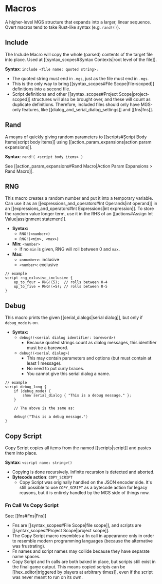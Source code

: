 # Macros

A higher-level MGS structure that expands into a larger, linear sequence. Overt macros tend to take Rust-like syntax (e.g. `rand!()`).

## Include

The Include Macro will copy the whole (parsed) contents of the target file into place. Used at [[syntax_scopes#Syntax Contexts|root level of the file]].

**Syntax**: `include <file name: quoted string>;`

- The quoted string must end in `.mgs`, just as the file must end in `.mgs`.
- This is the only way to bring [[syntax_scopes#File Scope|file-scoped]] definitions into a second file.
- Script definitions and other [[syntax_scopes#Project Scope|project-scoped]] structures will also be brought over, and these will count as duplicate definitions. Therefore, included files should only have MGS-only features, like [[dialog_and_serial_dialog_settings]] and [[fns|fns]].

## Rand

A means of quickly giving random parameters to [[scripts#Script Body Items|script body items]] using [[action_param_expansions|action param expansions]].

**Syntax**: `rand!( <script body items> )`

See [[action_param_expansions#Rand Macro|Action Param Expansions > Rand Macro]].

## RNG

This macro creates a random number and put it into a temporary variable. Can use it as an [[expressions_and_operators#Int Operands|int operand]] in an [[expressions_and_operators#Int Expressions|int expression]]. To store the random value longer term, use it in the RHS of an [[actions#Assign Int Value|assignment statement]].

- **Syntax:**
	- `RNG!(<number>)`
	- `RNG!(<min>, <max>)`
- **Min**: `<number>`
	- If no `min` is given, RNG will roll between 0 and `max`.
- **Max**:
	- `=<number>`: inclusive
	- `<number>`: exclusive

```mgs
// example
script rng_exlusive_inclusive {
	up_to_four = RNG!(5);  // rolls between 0-4
	up_to_five = RNG!(=5); // rolls between 0-5
}
```

## Debug

This macro prints the given [[serial_dialogs|serial dialog]], but only if `debug_mode` is on.

- **Syntax:**
	- `debug!(<serial dialog identifier: bareword>)`
		- Because quoted strings count as dialog messages, this identifier must be a bareword.
	- `debug!(<serial dialog>)`
		- This may contain parameters and options (but must contain at least 1 message).
		- No need to put curly braces.
		- You cannot give this serial dialog a name.

```mgs{3,4,5,9}
// example
script debug_long {
	if (debug_mode) {
		show serial_dialog { "This is a debug message." };
	}
	
	// The above is the same as:
	
	debug!("This is a debug message.")
}
```

## Copy Script

Copy Script copies all items from the named [[scripts|script]] and pastes them into place.

**Syntax**: `<script name: string>()`

- Copying is done recursively. Infinite recursion is detected and aborted.
- **Bytecode action**: `COPY_SCRIPT`
	- Copy Script was originally handled on the JSON encoder side. It's still possible to use `COPY_SCRIPT` as a bytecode action for legacy reasons, but it is entirely handled by the MGS side of things now.

### Fn Call Vs Copy Script

See: [[fns#Fns|Fns]]

- Fns are [[syntax_scopes#File Scope|file scope]], and scripts are [[syntax_scopes#Project Scope|project scope]].
- The Copy Script macro resembles a fn call in appearance only in order to resemble modern programming languages (because the alternative was frustrating).
- Fn names and script names may collide because they have separate name spaces.
- Copy Script and fn calls are both baked in place, but scripts still exist in the final game output. This means copied scripts can be [[hex_editor|triggered by players at arbitrary times]], even if the script was never meant to run on its own.
